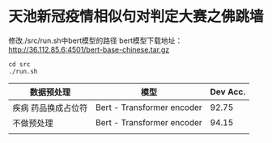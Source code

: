 # 天池新冠疫情相似句对判定大赛之佛跳墙

修改./src/run.sh中bert模型的路径
bert模型下载地址：http://36.112.85.6:4501/bert-base-chinese.tar.gz
```shell
cd src
./run.sh
```

| 数据预处理          | 模型                       | Dev Acc. |
| ------------------- | -------------------------- | -------- |
| 疾病 药品换成占位符 | Bert - Transformer encoder | 92.75    |
|  不做预处理       | Bert - Transformer encoder | 94.15|
|                     |                            |          |

